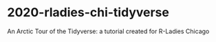 # 2020-rladies-chi-tidyverse
An Arctic Tour of the Tidyverse: a tutorial created for R-Ladies Chicago
